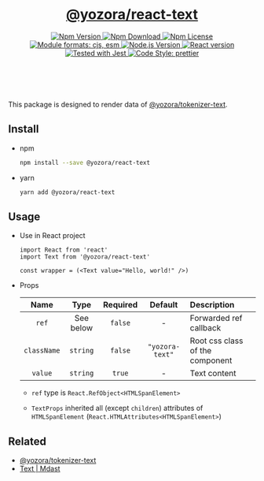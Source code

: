 <header>
  <h1 align="center">
    <a href="https://github.com/guanghechen/yozora-react/tree/master/packages/text#readme">@yozora/react-text</a>
  </h1>
  <div align="center">
    <a href="https://www.npmjs.com/package/@yozora/react-text">
      <img
        alt="Npm Version"
        src="https://img.shields.io/npm/v/@yozora/react-text.svg"
      />
    </a>
    <a href="https://www.npmjs.com/package/@yozora/react-text">
      <img
        alt="Npm Download"
        src="https://img.shields.io/npm/dm/@yozora/react-text.svg"
      />
    </a>
    <a href="https://www.npmjs.com/package/@yozora/react-text">
      <img
        alt="Npm License"
        src="https://img.shields.io/npm/l/@yozora/react-text.svg"
      />
    </a>
    <a href="#install">
      <img
        alt="Module formats: cjs, esm"
        src="https://img.shields.io/badge/module_formats-cjs%2C%20esm-green.svg"
      />
    </a>
    <a href="https://github.com/nodejs/node">
      <img
        alt="Node.js Version"
        src="https://img.shields.io/node/v/@yozora/react-text"
      />
    </a>
    <a href="https://github.com/facebook/react">
      <img
        alt="React version"
        src="https://img.shields.io/npm/dependency-version/@yozora/react-text/peer/react"
      />
    </a>
    <a href="https://github.com/facebook/jest">
      <img
        alt="Tested with Jest"
        src="https://img.shields.io/badge/tested_with-jest-9c465e.svg"
      />
    </a>
    <a href="https://github.com/prettier/prettier">
      <img
        alt="Code Style: prettier"
        src="https://img.shields.io/badge/code_style-prettier-ff69b4.svg?style=flat-square"
      />
    </a>
  </div>
</header>
<br/>

This package is designed to render data of [@yozora/tokenizer-text][].


## Install

* npm

  ```bash
  npm install --save @yozora/react-text
  ```

* yarn

  ```bash
  yarn add @yozora/react-text
  ```


## Usage

* Use in React project

  ```tsx
  import React from 'react'
  import Text from '@yozora/react-text'

  const wrapper = (<Text value="Hello, world!" />)
  ```

* Props

  Name        | Type      | Required  | Default         | Description
  :----------:|:---------:|:---------:|:---------------:|:-------------
  `ref`       | See below | `false`   | -               | Forwarded ref callback
  `className` | `string`  | `false`   | `"yozora-text"` | Root css class of the component
  `value`     | `string`  | `true`    | -               | Text content

  - `ref` type is `React.RefObject<HTMLSpanElement>`

  - `TextProps` inherited all (except `children`) attributes of
    `HTMLSpanElement` (`React.HTMLAttributes<HTMLSpanElement>`)


## Related

* [@yozora/tokenizer-text][]
* [Text | Mdast][mdast]


[mdast]: https://github.com/syntax-tree/mdast#text
[@yozora/tokenizer-text]: https://www.npmjs.com/package/@yozora/tokenizer-text
